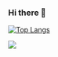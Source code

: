 ### Hi there 👋

[![Top Langs](https://github-readme-stats.vercel.app/api/top-langs/?username=wellapos&show_icons=true&theme=radical)](https://github.com/anuraghazra/github-readme-stats)

<a href="https://wakatime.com"><img src="https://github-readme-stats.vercel.app/api/wakatime?username=wellapos&layout=compact&theme=dark&custom_title=Week%20Stats" /></a>


<!--START_SECTION:waka-->
<!--END_SECTION:waka-->
<!--
**Wellapos/Wellapos** is a ✨ _special_ ✨ repository because its `README.md` (this file) appears on your GitHub profile.

Here are some ideas to get you started:

- 🔭 I’m currently working on ...
- 🌱 I’m currently learning ...
- 👯 I’m looking to collaborate on ...
- 🤔 I’m looking for help with ...
- 💬 Ask me about ...
- 📫 How to reach me: ...
- 😄 Pronouns: ...
- ⚡ Fun fact: ...
-->

